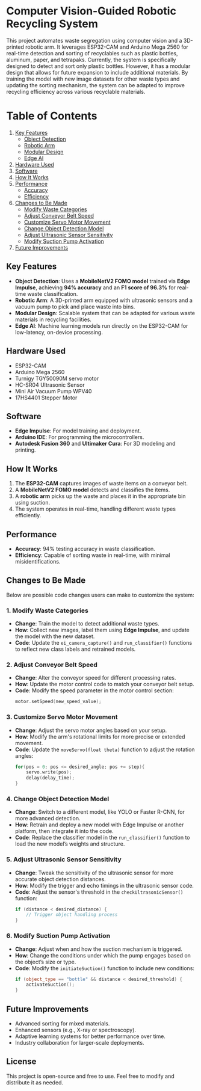 # Computer Vision-Guided Robotic Recycling System

This project automates waste segregation using computer vision and a 3D-printed robotic arm. It leverages ESP32-CAM and Arduino Mega 2560 for real-time detection and sorting of recyclables such as plastic bottles, aluminum, paper, and tetrapaks. Currently, the system is specifically designed to detect and sort only plastic bottles. However, it has a modular design that allows for future expansion to include additional materials. By training the model with new image datasets for other waste types and updating the sorting mechanism, the system can be adapted to improve recycling efficiency across various recyclable materials.

# Table of Contents

1. [Key Features](#key-features)
   - [Object Detection](#object-detection)
   - [Robotic Arm](#robotic-arm)
   - [Modular Design](#modular-design)
   - [Edge AI](#edge-ai)
2. [Hardware Used](#hardware-used)
3. [Software](#software)
4. [How It Works](#how-it-works)
5. [Performance](#performance)
   - [Accuracy](#accuracy)
   - [Efficiency](#efficiency)
6. [Changes to Be Made](#changes-to-be-made)
   - [Modify Waste Categories](#modify-waste-categories)
   - [Adjust Conveyor Belt Speed](#adjust-conveyor-belt-speed)
   - [Customize Servo Motor Movement](#customize-servo-motor-movement)
   - [Change Object Detection Model](#change-object-detection-model)
   - [Adjust Ultrasonic Sensor Sensitivity](#adjust-ultrasonic-sensor-sensitivity)
   - [Modify Suction Pump Activation](#modify-suction-pump-activation)
7. [Future Improvements](#future-improvements)

## Key Features
- **Object Detection**: Uses a **MobileNetV2 FOMO model** trained via **Edge Impulse**, achieving **94% accuracy** and an **F1 score of 96.3%** for real-time waste classification.
- **Robotic Arm**: A 3D-printed arm equipped with ultrasonic sensors and a vacuum pump to pick and place waste into bins.
- **Modular Design**: Scalable system that can be adapted for various waste materials in recycling facilities.
- **Edge AI**: Machine learning models run directly on the ESP32-CAM for low-latency, on-device processing.

## Hardware Used
- ESP32-CAM
- Arduino Mega 2560
- Turnigy TGY50090M servo motor
- HC-SR04 Ultrasonic Sensor
- Mini Air Vacuum Pump WPV40
- 17HS4401 Stepper Motor

## Software
- **Edge Impulse**: For model training and deployment.
- **Arduino IDE**: For programming the microcontrollers.
- **Autodesk Fusion 360** and **Ultimaker Cura**: For 3D modeling and printing.

## How It Works
1. The **ESP32-CAM** captures images of waste items on a conveyor belt.
2. A **MobileNetV2 FOMO model** detects and classifies the items.
3. A **robotic arm** picks up the waste and places it in the appropriate bin using suction.
4. The system operates in real-time, handling different waste types efficiently.

## Performance
- **Accuracy**: 94% testing accuracy in waste classification.
- **Efficiency**: Capable of sorting waste in real-time, with minimal misidentifications.

## Changes to Be Made

Below are possible code changes users can make to customize the system:

### 1. Modify Waste Categories
- **Change**: Train the model to detect additional waste types.
- **How**: Collect new images, label them using **Edge Impulse**, and update the model with the new dataset.
- **Code**: Update the `ei_camera_capture()` and `run_classifier()` functions to reflect new class labels and retrained models.

### 2. Adjust Conveyor Belt Speed
- **Change**: Alter the conveyor speed for different processing rates.
- **How**: Update the motor control code to match your conveyor belt setup.
- **Code**: Modify the speed parameter in the motor control section:
  ```cpp
  motor.setSpeed(new_speed_value);
  ```

### 3. Customize Servo Motor Movement
- **Change**: Adjust the servo motor angles based on your setup.
- **How**: Modify the arm's rotational limits for more precise or extended movement.
- **Code**: Update the `moveServo(float theta)` function to adjust the rotation angles:
  ```cpp
  for(pos = 0; pos <= desired_angle; pos += step){
      servo.write(pos);
      delay(delay_time);
  }
  ```

### 4. Change Object Detection Model
- **Change**: Switch to a different model, like YOLO or Faster R-CNN, for more advanced detection.
- **How**: Retrain and deploy a new model with Edge Impulse or another platform, then integrate it into the code.
- **Code**: Replace the classifier model in the `run_classifier()` function to load the new model’s weights and structure.
  
### 5. Adjust Ultrasonic Sensor Sensitivity
- **Change**: Tweak the sensitivity of the ultrasonic sensor for more accurate object detection distances.
- **How**: Modify the trigger and echo timings in the ultrasonic sensor code.
- **Code**: Adjust the sensor's threshold in the `checkUltrasonicSensor()` function:
  ```cpp
  if (distance < desired_distance) {
      // Trigger object handling process
  }
  ```

### 6. Modify Suction Pump Activation
- **Change**: Adjust when and how the suction mechanism is triggered.
- **How**: Change the conditions under which the pump engages based on the object’s size or type.
- **Code**: Modify the `initiateSuction()` function to include new conditions:
  ```cpp
  if (object_type == "bottle" && distance < desired_threshold) {
      activateSuction();
  }
  ```
  
## Future Improvements
- Advanced sorting for mixed materials.
- Enhanced sensors (e.g., X-ray or spectroscopy).
- Adaptive learning systems for better performance over time.
- Industry collaboration for larger-scale deployments.

## License
This project is open-source and free to use. Feel free to modify and distribute it as needed.
